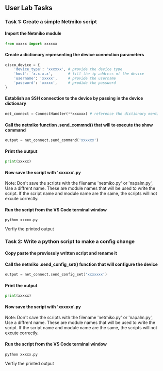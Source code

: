## User Lab Tasks

### Task 1: Create a simple Netmiko script

#### Import the Netmiko module

```py
from xxxxx import xxxxxx
```

#### Create a dictionary representing the device connection parameters

```py
cisco_device = {
    'device_type': 'xxxxxx', # provide the device type
    'host': 'x.x.x.x',       # fill the ip address of the device
    'username': 'xxxxx',     # provide the username
    'password': 'xxxxx',     # prodide the password
}
```

#### Establish an SSH connection to the device by passing in the device dictionary

```py
net_connect = ConnectHandler(**xxxxxx) # reference the dictionary mentioned above
```

#### Call the netmiko function .send_commnd() that will to execute the show command

```py
output = net_connect.send_command('xxxxxx')
```
#### Print the output
```py
print(xxxxx)
```
#### Now save the script with 'xxxxxx'.py
Note: Don't save the scripts with the filename 'netmiko.py' or 'napalm.py', Use a diffrent name. These are module names that will be used to write the script. If the script name and module name are the same, the scripts will not excute correctly.

#### Run the script from the VS Code terminal window
```
python xxxxx.py
```
Verfiy the printed output

### Task 2: Write a python script to make a config change

#### Copy paste the previosuly written script and rename it

#### Call the netmiko .send_config_set() function that will configure the device

```py
output = net_connect.send_config_set('xxxxxxx')
```
#### Print the output
```py
print(xxxxx)
```
#### Now save the script with 'xxxxxx'.py
Note: Don't save the scripts with the filename 'netmiko.py' or 'napalm.py', Use a diffrent name. These are module names that will be used to write the script. If the script name and module name are the same, the scripts will not excute correctly.

#### Run the script from the VS Code terminal window
```
python xxxxx.py
```
Verfiy the printed output
